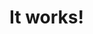 <!DOCTYPE html>
<!DOCTYPE html>
<html>
<head>
    <title>Angus Doig</title>
</head>
<body>
    <h1> It works! </h1>
</body>
</html>
